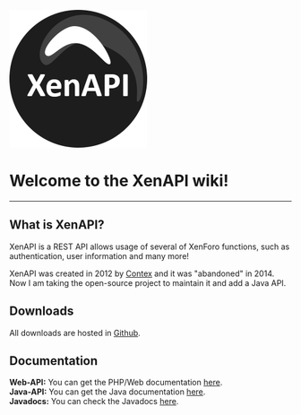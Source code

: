 ![Logo](img/logo.png)

# Welcome to the XenAPI wiki!
------

## What is XenAPI?
XenAPI is a REST API allows usage of several of XenForo functions, such as authentication, user information and many more!

XenAPI was created in 2012 by [Contex](https://github.com/Contex) and it was "abandoned" in 2014. Now I am taking the open-source project to maintain it and add a Java API.

## Downloads
All downloads are hosted in [Github](https://github.com/cadox8/XenAPI/releases).

## Documentation
**Web-API:** You can get the PHP/Web documentation [here](rest-api.md).<br>
**Java-API:** You can get the Java documentation [here](java-api.md).<br>
**Javadocs:** You can check the Javadocs [here](https://cadox8.github.io/XenAPI/javadocs).

